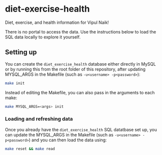 # diet-exercise-health

Diet, exercise, and health information for Vipul Naik!

There is no portal to access the data. Use the instructions below to
load the SQL data locally to explore it yourself.

## Setting up

You can create the `diet_exercise_health` database either directly in
MySQL or by running this from the root folder of this repository,
after updating MYSQL_ARGS in the Makefile (such as `-u<username>
-p<password>`):

```bash
make init
```

Instead of editing the Makefile, you can also pass in the arguments to
each make:

```bash
make MYSQL_ARGS=<args> init
```

### Loading and refreshing data

Once you already have the `diet_exercise_health` SQL datatbase set up,
you can update the MYSQL_ARGS in the Makefile (such as `-u<username>
-p<password>`) and you can then load the data using:

```bash
make reset && make read
```
